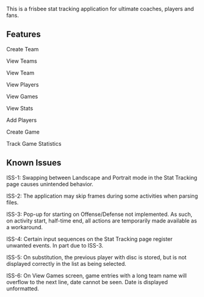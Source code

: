 This is  a frisbee stat tracking application for ultimate coaches, players and fans.

## Features
Create Team

  View Teams
  
  View Team
  
  View Players

View Games

View Stats

Add Players

Create Game

Track Game Statistics

## Known Issues

ISS-1: Swapping between Landscape and Portrait mode in the Stat Tracking page causes unintended behavior.

ISS-2: The application may skip frames during some activities when parsing files.

ISS-3: Pop-up for starting on Offense/Defense not implemented. As such, on activity start, half-time end, all actions are temporarily made available as a workaround.

ISS-4: Certain input sequences on the Stat Tracking page register unwanted events. In part due to ISS-3.

ISS-5: On substitution, the previous player with disc is stored, but is not displayed correctly in the list as being selected.

ISS-6: On View Games screen, game entries with a long team name will overflow to the next line, date cannot be seen. Date is displayed unformatted.
